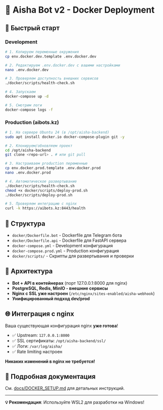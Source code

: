 # 🐳 Aisha Bot v2 - Docker Deployment

## 🚀 Быстрый старт

### Development
```bash
# 1. Копируем переменные окружения
cp env.docker.dev.template .env.docker.dev

# 2. Редактируем .env.docker.dev с вашими настройками
nano .env.docker.dev

# 3. Проверяем доступность внешних сервисов
./docker/scripts/health-check.sh

# 4. Запускаем
docker-compose up -d

# 5. Смотрим логи
docker-compose logs -f
```

### Production (aibots.kz)
```bash
# 1. На сервере Ubuntu 24 (в /opt/aisha-backend)
sudo apt install docker.io docker-compose-plugin git -y

# 2. Клонируем/обновляем проект
cd /opt/aisha-backend
git clone <repo-url> . # или git pull

# 3. Настраиваем production переменные
cp env.docker.prod.template .env.docker.prod
nano .env.docker.prod

# 4. Автоматическое развертывание
./docker/scripts/health-check.sh
chmod +x docker/scripts/deploy-prod.sh
./docker/scripts/deploy-prod.sh

# 5. Проверяем интеграцию с nginx
curl -k https://aibots.kz:8443/health
```

## 📁 Структура

- `docker/Dockerfile.bot` - Dockerfile для Telegram бота
- `docker/Dockerfile.api` - Dockerfile для FastAPI сервера  
- `docker-compose.yml` - Development конфигурация
- `docker-compose.prod.yml` - Production конфигурация
- `docker/scripts/` - Скрипты для развертывания и проверки

## 🔧 Архитектура

- **Bot + API в контейнерах** (порт 127.0.0.1:8000 для nginx)
- **PostgreSQL, Redis, MinIO - внешние сервисы**
- **Nginx с SSL уже настроен** (`/etc/nginx/sites-enabled/aisha-webhook`)
- **Унифицированный подход dev/prod**

## 🌐 Интеграция с nginx

Ваша существующая конфигурация nginx **уже готова**! 

- ✅ Upstream: `127.0.0.1:8000` 
- ✅ SSL сертификаты: `/opt/aisha-backend/ssl/`
- ✅ Логи: `/var/log/aisha/`
- ✅ Rate limiting настроен

**Никаких изменений в nginx не требуется!**

## 📖 Подробная документация

См. [docs/DOCKER_SETUP.md](docs/DOCKER_SETUP.md) для детальных инструкций.

---

**💡 Рекомендация**: Используйте WSL2 для разработки на Windows! 